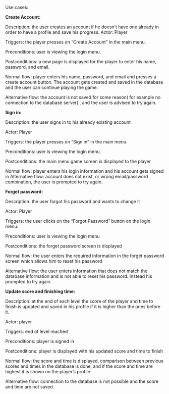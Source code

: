 Use cases:

**Create Account:**

Description: the user creates an account if he doesn’t have one already in order to have a profile and save his progress.
Actor: Player

Triggers: the player presses on “Create Account” in the main menu.

Preconditions: user is viewing the login menu.

Postconditions: a new page is displayed for the player to enter his name, password, and email.

Normal flow: player enters his name, password, and email and presses a create account button. The account gets created and saved in the database and the user can continue playing the game.

Alternative flow: the account is not saved for some reason( for example no connection to the database server) , and the user is advised to try again.

**Sign in:**

Description: the user signs in to his already existing account

Actor: Player

Triggers: the  player presses on “Sign in” in the main menu.

Preconditions: user is viewing the login menu.

Postconditions: the main menu game screen is displayed to the player

Normal flow: player enters his login information and his account gets signed in
Alternative flow: account does not exist, or wrong email/password combination, the user is prompted to try again.

**Forget password:**

Description: the user forgot his password and wants to change it

Actor: Player

Triggers: the user clicks on the “Forgot Password” button on the login menu.

Preconditions: user is viewing the login menu

Postconditions: the forget password screen is displayed

Normal flow: the user enters the required information in the forget password screen which allows him to reset his password

Alternative flow: the user enters information that does not match the database information and is not able to reset his password. Instead his prompted to try again.

**Update score and finishing time:**

Description: at the end of each level the score of the player and time to finish is updated and saved in his profile if it is higher than the ones before it.

Actor: player

Triggers: end of level reached

Preconditions: player is signed in

Postconditions: player is displayed with his updated score and time to finish

Normal flow: the score and time is displayed, comparison between previous scores and times in the database is done, and if the score and time are highest it is shown on the player’s profile.

Alternative flow: connection to the database is not possible and the score and time are not saved.
